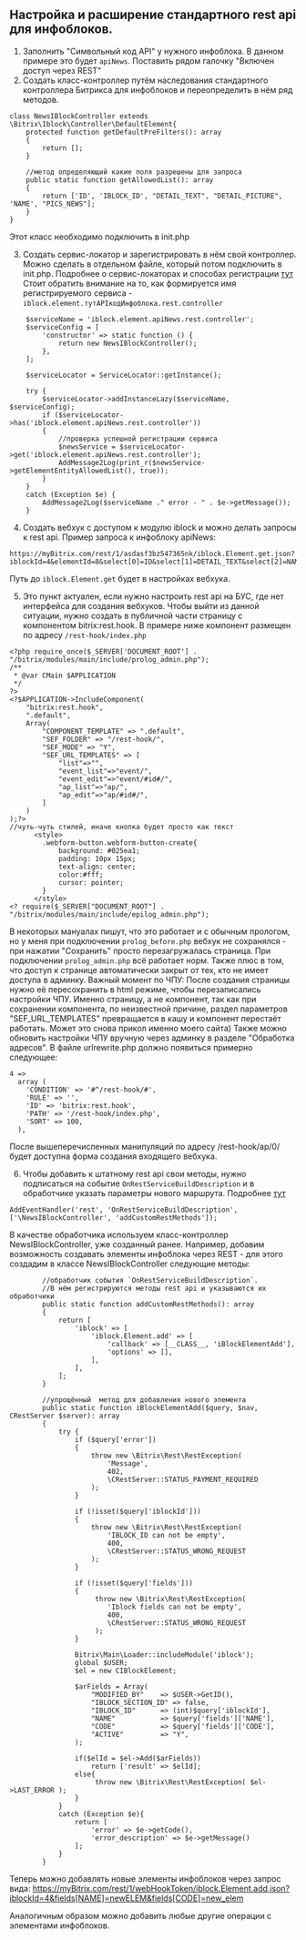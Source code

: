 ## Настройка и расширение стандартного rest api для инфоблоков.
1. Заполнить "Символьный код API" у нужного инфоблока. В данном примере это будет `apiNews`. Поставить рядом галочку "Включен доступ через REST"
2. Создать класс-контроллер путём наследования стандартного контроллера Битрикса для инфоблоков и переопределить в нём ряд методов.
```
class NewsIBlockController extends \Bitrix\Iblock\Controller\DefaultElement{
    protected function getDefaultPreFilters(): array
    {
        return [];
    }

    //метод определяющий какие поля разрешены для запроса
    public static function getAllowedList(): array
    {
        return ['ID', 'IBLOCK_ID', "DETAIL_TEXT", "DETAIL_PICTURE", 'NAME', "PICS_NEWS"];
    }
}
```
Этот класс необходимо подключить в init.php

3. Создать сервис-локатор и зарегистрировать в нём свой контроллер. Можно сделать в отдельном файле, который потом подключить в init.php.
   Подробнее о сервис-локаторах и способах регистрации [тут](https://dev.1c-bitrix.ru/learning/course/index.php?COURSE_ID=43&LESSON_ID=14032)
   Стоит обратить внимание на то, как формируется имя регистрируемого сервиса - `iblock.element.тутAPIкодИнфоблока.rest.controller`
```
    $serviceName = 'iblock.element.apiNews.rest.controller';
    $serviceConfig = [
        'constructor' => static function () {
            return new NewsIBlockController();
        },
    ];

    $serviceLocator = ServiceLocator::getInstance();

    try {
        $serviceLocator->addInstanceLazy($serviceName, $serviceConfig);
        if ($serviceLocator->has('iblock.element.apiNews.rest.controller'))
        {
            //проверка успешной регистрации сервиса
            $newsService = $serviceLocator->get('iblock.element.apiNews.rest.controller');
            AddMessage2Log(print_r($newsService->getElementEntityAllowedList(), true));
        }
    }
    catch (Exception $e) {
        AddMessage2Log($serviceName ." error - " . $e->getMessage());
    }
```

4. Создать вебхук с доступом к модулю iblock и можно делать запросы к rest api.
   Пример запроса к инфоблоку apiNews:
```
https://myBitrix.com/rest/1/asdasf3bz547365nk/iblock.Element.get.json?iblockId=4&elementId=8&select[0]=ID&select[1]=DETAIL_TEXT&select[2]=NAME
```
Путь до `iblock.Element.get` будет в настройках вебхука.

5. Это пункт актуален, если нужно настроить rest api на БУС, где нет интерфейса для создания вебхуков.
   Чтобы выйти из данной ситуации, нужно создать в публичной части страницу с компонентом bitrix:rest.hook.
   В примере ниже компонент размещен по адресу `/rest-hook/index.php`
```
<?php require_once($_SERVER['DOCUMENT_ROOT'] . "/bitrix/modules/main/include/prolog_admin.php");
/**
 * @var CMain $APPLICATION
 */
?>
<?$APPLICATION->IncludeComponent(
	"bitrix:rest.hook",
	".default",
	Array(
		"COMPONENT_TEMPLATE" => ".default",
		"SEF_FOLDER" => "/rest-hook/",
		"SEF_MODE" => "Y",
		"SEF_URL_TEMPLATES" => [
		    "list"=>"",
		    "event_list"=>"event/",
		    "event_edit"=>"event/#id#/",
		    "ap_list"=>"ap/",
		    "ap_edit"=>"ap/#id#/",
		]
	)
);?>   
//чуть-чуть стилей, иначе кнопка будет просто как текст
      <style>
        .webform-button.webform-button-create{
            background: #025ea1;
            padding: 10px 15px;
            text-align: center;
            color:#fff;
            cursor: pointer;
        }
      </style>
<? require($_SERVER["DOCUMENT_ROOT"] . "/bitrix/modules/main/include/epilog_admin.php");
```
В некоторых мануалах пишут, что это работает и с обычным прологом, но у меня при подключении `prolog_before.php` вебхук не сохранялся - при нажатии "Сохранить" просто перезагружалась страница.
При подключении `prolog_admin.php` всё работает норм. Также плюс в том, что доступ к странице автоматически закрыт от тех, кто не имеет доступа в админку.
Важный момент по ЧПУ:
После создания страницы нужно её пересохранить в html режиме, чтобы перезаписались настройки ЧПУ. Именно страницу, а не компонент, так как при сохранении компонента, по неизвестной причине, раздел параметров "SEF_URL_TEMPLATES" превращается в кашу и компонент перестаёт работать. Может это снова прикол именно моего сайта)
Также можно обновить настройки ЧПУ вручную через админку в разделе "Обработка адресов".
В файле urlrewrite.php должно появиться примерно следующее:
```
4 => 
  array (
    'CONDITION' => '#^/rest-hook/#',
    'RULE' => '',
    'ID' => 'bitrix:rest.hook',
    'PATH' => '/rest-hook/index.php',
    'SORT' => 100,
  ),
```

После вышеперечисленных манипуляций по адресу /rest-hook/ap/0/ будет доступна форма создания входящего вебхука.

6. Чтобы добавить к штатному rest api свои методы, нужно подписаться на событие `OnRestServiceBuildDescription`
   и в обработчике указать параметры нового маршрута. Подробнее [тут](https://dev.1c-bitrix.ru/learning/course/index.php?COURSE_ID=99&LESSON_ID=7985&LESSON_PATH=8771.5380.7985)
```
AddEventHandler('rest', 'OnRestServiceBuildDescription', ['\NewsIBlockController', 'addCustomRestMethods']);
```   

В качестве обработчика используем класс-контроллер NewsIBlockController, уже созданный ранее.
Например, добавим возможность создавать элементы инфоблока через REST - для этого создадим в классе NewsIBlockController
следующие методы:
```
        //обработчик события `OnRestServiceBuildDescription`. 
        //В нём регистрируются методы rest api и указываются их обработчики
        public static function addCustomRestMethods(): array
        {
            return [
                'iblock' => [
                    'iblock.Element.add' => [
                        'callback' => [__CLASS__, 'iBlockElementAdd'],
                        'options' => [],
                    ],
                ],
            ];
        }

        //упрощённый  метод для добавления нового элемента
        public static function iBlockElementAdd($query, $nav, CRestServer $server): array
        {
            try {
                if ($query['error'])
                {
                    throw new \Bitrix\Rest\RestException(
                        'Message',
                        402,
                        \CRestServer::STATUS_PAYMENT_REQUIRED
                    );
                }

                if (!isset($query['iblockId']))
                {
                    throw new \Bitrix\Rest\RestException(
                        'IBLOCK_ID can not be empty',
                        400,
                        \CRestServer::STATUS_WRONG_REQUEST
                    );
                }

                if (!isset($query['fields']))
                {
                     throw new \Bitrix\Rest\RestException(
                        'Iblock fields can not be empty',
                        400,
                        \CRestServer::STATUS_WRONG_REQUEST
                     );
                }

                Bitrix\Main\Loader::includeModule('iblock');
                global $USER;
                $el = new CIBlockElement;

                $arFields = Array(
                    "MODIFIED_BY"    => $USER->GetID(),
                    "IBLOCK_SECTION_ID" => false,
                    "IBLOCK_ID"      => (int)$query['iblockId'],
                    "NAME"           => $query['fields']['NAME'],
                    "CODE"           => $query['fields']['CODE'],
                    "ACTIVE"         => "Y",
                );

                if($elId = $el->Add($arFields))
                    return ['result' => $elId];
                else{
                     throw new \Bitrix\Rest\RestException( $el->LAST_ERROR );
                }
            }
            catch (Exception $e){
                return [
                    'error' => $e->getCode(),
                    'error_description' => $e->getMessage()
                ];
            }
        }
```   
Теперь можно добавлять новые элементы инфоблоков через запрос вида:
https://myBitrix.com/rest/1/webHookToken/iblock.Element.add.json?iblockId=4&fields[NAME]=newELEM&fields[CODE]=new_elem

Аналогичным образом можно добавить любые другие операции с элементами инфоблоков.